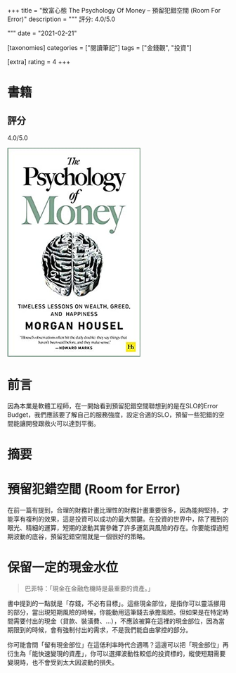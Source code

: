 +++
title = "致富心態 The Psychology Of Money – 預留犯錯空間 (Room For Error)"
description = """
評分: 4.0/5.0

"""
date = "2021-02-21"

[taxonomies]
categories = ["閱讀筆記"]
tags = ["金錢觀", "投資"]

[extra]
rating = 4
+++

# 書籍
## 評分
4.0/5.0

[![](the-psychology-of-money.jpg)](https://www.goodreads.com/book/show/41881472-the-psychology-of-money)

# 前言
因為本業是軟體工程師，在一開始看到預留犯錯空間聯想到的是在SLO的Error Budget，我們應該要了解自己的服務強度，設定合適的SLO，預留一些犯錯的空間能讓開發跟救火可以達到平衡。

# 摘要
# 預留犯錯空間 (Room for Error)
在前一篇有提到，合理的財務計畫比理性的財務計畫重要很多，因為能夠堅持，才能享有複利的效果，這是投資可以成功的最大關鍵。在投資的世界中，除了獨到的眼光、精細的運算，短期的波動其實參雜了許多運氣與風險的存在。你要能撐過短期波動的底谷，預留犯錯空間就是一個很好的策略。

# 保留一定的現金水位
> 巴菲特：「現金在金融危機時是最重要的資產。」

書中提到的一點就是「存錢，不必有目標」。這些現金部位，是指你可以靈活挪用的部分，當出現短期風險的時候，你能動用這筆錢去承擔風險。但如果是在特定時間需要付出的現金（貸款、裝潢費、…），不應該被算在這裡的現金部位，因為當期限到的時候，會有強制付出的需求，不是我們能自由掌控的部分。

你可能會問「留有現金部位」在這低利率時代合適嗎？這邊可以把「現金部位」再衍生為「能快速變現的資產」，你可以選擇波動性較低的投資標的，縱使短期需要變現時，也不會受到太大因波動的損失。

